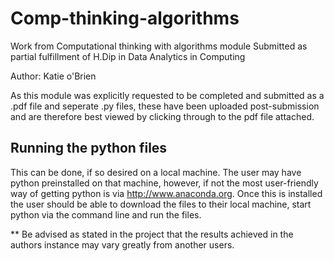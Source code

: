 # Comp-thinking-algorithms
Work from Computational thinking with algorithms module
Submitted as partial fulfillment of H.Dip in Data Analytics in Computing

Author: Katie o'Brien 

As this module was explicitly requested to be completed and submitted as a .pdf file and seperate .py files, these have been uploaded post-submission and are therefore best viewed by clicking through to the pdf file attached. 

## Running the python files

This can be done, if so desired on a local machine. The user may have python preinstalled on that machine, however, if not the most user-friendly way of getting python is via http://www.anaconda.org. Once this is installed the user should be able to download the files to their local machine, start python via the command line and run the files. 

** Be advised as stated in the project that the results achieved in the authors instance may vary greatly from another users. 
